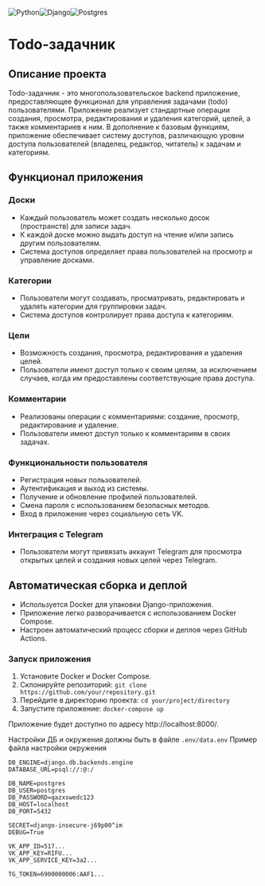 ![Python](https://img.shields.io/badge/python-3670A0?style=for-the-badge&logo=python&logoColor=ffdd54)![Django](https://img.shields.io/badge/django-%23092E20.svg?style=for-the-badge&logo=django&logoColor=white)![Postgres](https://img.shields.io/badge/postgres-%23316192.svg?style=for-the-badge&logo=postgresql&logoColor=white)

# Todo-задачник

## Описание проекта

Todo-задачник - это многопользовательское backend приложение, предоставляющее функционал для управления задачами (todo) пользователями. Приложение реализует стандартные операции создания, просмотра, редактирования и удаления категорий, целей, а также комментариев к ним. В дополнение к базовым функциям, приложение обеспечивает систему доступов, различающую уровни доступа пользователей (владелец, редактор, читатель) к задачам и категориям.

## Функционал приложения

### Доски

- Каждый пользователь может создать несколько досок (пространств) для записи задач.
- К каждой доске можно выдать доступ на чтение и/или запись другим пользователям.
- Система доступов определяет права пользователей на просмотр и управление досками.

### Категории

- Пользователи могут создавать, просматривать, редактировать и удалять категории для группировки задач.
- Система доступов контролирует права доступа к категориям.

### Цели

- Возможность создания, просмотра, редактирования и удаления целей.
- Пользователи имеют доступ только к своим целям, за исключением случаев, когда им предоставлены соответствующие права доступа.

### Комментарии

- Реализованы операции с комментариями: создание, просмотр, редактирование и удаление.
- Пользователи имеют доступ только к комментариям в своих задачах.

### Функциональности пользователя

- Регистрация новых пользователей.
- Аутентификация и выход из системы.
- Получение и обновление профилей пользователей.
- Смена пароля с использованием безопасных методов.
- Вход в приложение через социальную сеть VK.

### Интеграция с Telegram

- Пользователи могут привязать аккаунт Telegram для просмотра открытых целей и создания новых целей через Telegram.

## Автоматическая сборка и деплой

- Используется Docker для упаковки Django-приложения.
- Приложение легко разворачивается с использованием Docker Compose.
- Настроен автоматический процесс сборки и деплоя через GitHub Actions.

### Запуск приложения

1. Установите Docker и Docker Compose.
2. Склонируйте репозиторий: `git clone https://github.com/your/repository.git`
3. Перейдите в директорию проекта: `cd your/project/directory`
4. Запустите приложение: `docker-compose up`

Приложение будет доступно по адресу http://localhost:8000/.

Настройки ДБ и окружения должны быть в файле `.env/data.env`
Пример файла настройки окружения

```
DB_ENGINE=django.db.backends.engine
DATABASE_URL=psql://:@:/

DB_NAME=postgres
DB_USER=postgres
DB_PASSWORD=qazxswedc123
DB_HOST=localhost
DB_PORT=5432

SECRET=django-insecure-j69p00^im
DEBUG=True

VK_APP_ID=517...
VK_APP_KEY=RIFU...
VK_APP_SERVICE_KEY=3a2...

TG_TOKEN=6900000006:AAF1...
```
